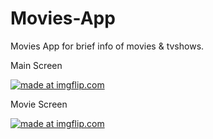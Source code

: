 # Movies-App
Movies App for brief info of movies &amp; tvshows.

Main Screen

<a href="https://imgflip.com/gif/3exnz9"><img src="https://i.imgflip.com/3exnz9.gif" title="made at imgflip.com"/></a>


Movie Screen

<a href="https://imgflip.com/gif/3exq9v"><img src="https://i.imgflip.com/3exq9v.gif" title="made at imgflip.com"/></a>
